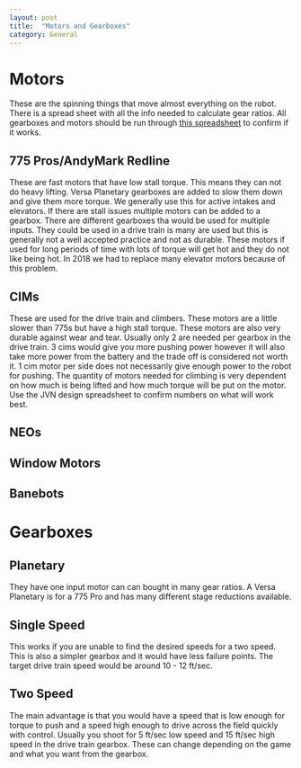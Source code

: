 ```yaml
---
layout: post
title:  "Motors and Gearboxes"
category: General
---
```


# Motors
These are the spinning things that move almost everything on the robot. There is a spread sheet with all the info needed to calculate gear ratios. All gearboxes and motors should be run through [this spreadsheet](https://www.chiefdelphi.com/uploads/default/original/3X/2/b/2bf9206b962f74ed5556a0ae936ef0bf365ac975.xlsx) to confirm if it works. 

## 775 Pros/AndyMark Redline
These are fast motors that have low stall torque. This means they can not do heavy lifting. Versa Planetary gearboxes are added to slow them down and give them more torque. We generally use this for active intakes and elevators. If there are stall issues multiple motors can be added to a gearbox. There are different gearboxes tha would be used for multiple inputs. They could be used in a drive train is many are used but this is generally not a well accepted practice and not as durable. These motors if used for long periods of time with lots of torque will get hot and they do not like being hot. In 2018 we had to replace many elevator motors because of this problem.   

## CIMs
These are used for the drive train and climbers. These motors are a little slower than 775s but have a high stall torque. These motors are also very durable against wear and tear. Usually only 2 are needed per gearbox in the drive train. 3 cims would give you more pushing power however it will also take more power from the battery and the trade off is considered not worth it. 1 cim motor per side does not necessarily give enough power to the robot for pushing. The quantity of motors needed for climbing is very dependent on how much is being lifted and how much torque will be put on the motor. Use the JVN design spreadsheet to confirm numbers on what will work best. 

## NEOs


## Window Motors


## Banebots



# Gearboxes


## Planetary
They have one input motor can can bought in many gear ratios. A Versa Planetary is for a 775 Pro and has many different stage reductions available. 

## Single Speed 
This works if you are unable to find the desired speeds for a two speed. This is also a simpler gearbox and it would have less failure points. The target drive train speed would be around 10 - 12 ft/sec. 

## Two Speed
The main advantage is that you would have a speed that is low enough for torque to push and a speed high enough to drive across the field quickly with control. Usually you shoot for 5 ft/sec low speed and 15 ft/sec high speed in the drive train gearbox. These can change depending on the game and what you want from the gearbox. 